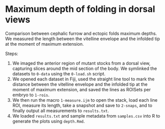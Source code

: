 # Maximum depth of folding in dorsal views

Comparison between cephalic furrow and ectopic folds maximum depths. We
measured the length between the vitelline envelope and the infolded tip at the
moment of maximum extension.

Steps:

1. We imaged the anterior region of mutant stocks from a dorsal view, capturing
   slices around the mid section of the body. We symlinked the datasets to
   `0-data` using the `0-load.sh` script.
2. We opened each dataset in Fiji, used the straight line tool to mark the
   distance between the vitelline envelope and the infolded tip at the moment of
   maximum extension, and saved the lines as ROISets per embryo to `1-rois`. 
3. We then run the macro `1-measure.ijm` to open the stack, load each line ROI, measure
   its length, take a snapshot and save to `2-snaps`, and to finally output all
   measurements to `results.txt`.
4. We loaded `results.txt` and sample metadata from `samples.csv` into R to
   generate the plots using `depth.Rmd`.

